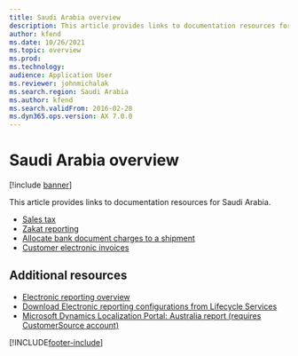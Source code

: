 ```yaml
---
title: Saudi Arabia overview
description: This article provides links to documentation resources for Saudi Arabia.
author: kfend
ms.date: 10/26/2021
ms.topic: overview
ms.prod: 
ms.technology: 
audience: Application User
ms.reviewer: johnmichalak
ms.search.region: Saudi Arabia
ms.author: kfend
ms.search.validFrom: 2016-02-28
ms.dyn365.ops.version: AX 7.0.0
---
```


# Saudi Arabia overview

[!include [banner](../../includes/banner.md)]

This article provides links to documentation resources for Saudi Arabia. 

- [Sales tax](apac-sau-sales-tax.md)
- [Zakat reporting](emea-sau-zakat-reporting.md)
- [Allocate bank document charges to a shipment](apac-sau-allocate-bank-document-charges-shipment.md)
- [Customer electronic invoices](emea-sau-e-invoices.md)

## Additional resources

- [Electronic reporting overview](../../../fin-ops-core/dev-itpro/analytics/general-electronic-reporting.md)
- [Download Electronic reporting configurations from Lifecycle Services](../../../fin-ops-core/dev-itpro/analytics/download-electronic-reporting-configuration-lcs.md)
- [Microsoft Dynamics Localization Portal: Australia report (requires CustomerSource account)](https://mbs.microsoft.com/files/customer/AX/Support/supportnews/saudiarabia.html)


[!INCLUDE[footer-include](../../../includes/footer-banner.md)]
